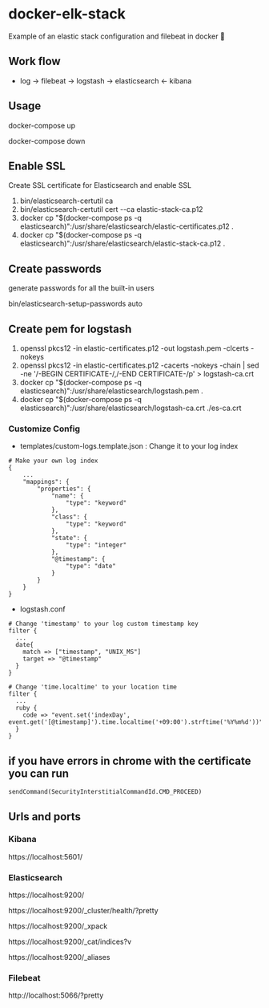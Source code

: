 # docker-elk-stack
Example of an elastic stack configuration and filebeat in docker :whale:

## Work flow
- log -> filebeat -> logstash -> elasticsearch <- kibana

## Usage

docker-compose up

docker-compose down

## Enable SSL
Create SSL certificate for Elasticsearch and enable SSL

1. bin/elasticsearch-certutil ca
2. bin/elasticsearch-certutil cert --ca elastic-stack-ca.p12
3. docker cp "$(docker-compose ps -q elasticsearch)":/usr/share/elasticsearch/elastic-certificates.p12 .
4. docker cp "$(docker-compose ps -q elasticsearch)":/usr/share/elasticsearch/elastic-stack-ca.p12 .

## Create passwords
generate passwords for all the built-in users

  bin/elasticsearch-setup-passwords auto

## Create pem for logstash
1. openssl pkcs12 -in elastic-certificates.p12 -out logstash.pem -clcerts -nokeys
2. openssl pkcs12 -in elastic-certificates.p12 -cacerts -nokeys -chain | sed -ne '/-BEGIN CERTIFICATE-/,/-END CERTIFICATE-/p' > logstash-ca.crt
3. docker cp "$(docker-compose ps -q elasticsearch)":/usr/share/elasticsearch/logstash.pem .
4. docker cp "$(docker-compose ps -q elasticsearch)":/usr/share/elasticsearch/logstash-ca.crt ./es-ca.crt

### Customize Config
- templates/custom-logs.template.json : Change it to your log index
```
# Make your own log index
{
    ...
    "mappings": {
        "properties": {
            "name": {
                "type": "keyword"
            },
            "class": {
                "type": "keyword"
            },
            "state": {
                "type": "integer"
            },
            "@timestamp": {
                "type": "date"
            }
        }
    }
}
```
- logstash.conf
```
# Change 'timestamp' to your log custom timestamp key
filter {
  ...
  date{
    match => ["timestamp", "UNIX_MS"]
    target => "@timestamp"
  }
}
```
```
# Change 'time.localtime' to your location time
filter {
  ...
  ruby {
    code => "event.set('indexDay', event.get('[@timestamp]').time.localtime('+09:00').strftime('%Y%m%d'))"
  }
}
```

## if you have errors in chrome with the certificate you can run
    sendCommand(SecurityInterstitialCommandId.CMD_PROCEED)

## Urls and ports

### Kibana
https://localhost:5601/

### Elasticsearch
https://localhost:9200/

https://localhost:9200/_cluster/health/?pretty

https://localhost:9200/_xpack

https://localhost:9200/_cat/indices?v

https://localhost:9200/_aliases

### Filebeat
http://localhost:5066/?pretty

